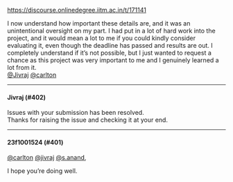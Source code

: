 https://discourse.onlinedegree.iitm.ac.in/t/171141

I now understand how important these details are, and it was an unintentional oversight on my part. I had put in a lot of hard work into the project, and it would mean a lot to me if you could kindly consider evaluating it, even though the deadline has passed and results are out. I completely understand if it’s not possible, but I just wanted to request a chance as this project was very important to me and I genuinely learned a lot from it.<br/>
<a class="mention" href="/u/jivraj">@Jivraj</a> <a class="mention" href="/u/carlton">@carlton</a></p><hr>

<h4>Jivraj (#402)</h4>
<p>Issues with your submission has been resolved.<br/>
Thanks for raising the issue and checking it at your end.</p><hr>

<h4>23f1001524 (#401)</h4>
<p><a class="mention" href="/u/carlton">@carlton</a> <a class="mention" href="/u/jivraj">@jivraj</a> <a class="mention" href="/u/s.anand">@s.anand</a>,</p>
<p>I hope you’re doing well.